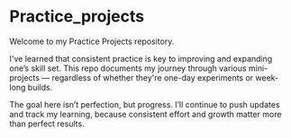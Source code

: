 # Practice_projects
Welcome to my Practice Projects repository.

I've learned that consistent practice is key to improving and expanding one’s skill set. This repo documents my journey through various mini-projects — regardless of whether they're one-day experiments or week-long builds.

The goal here isn’t perfection, but progress. I’ll continue to push updates and track my learning, because consistent effort and growth matter more than perfect results.
